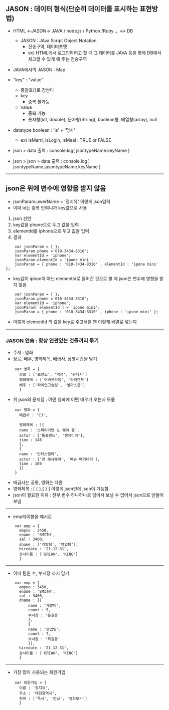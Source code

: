 ## JASON : 데이터 형식(단순히 데이터를 표시하는 표현방법)
- HTML <-*JASON*-> JAVA / node.js / Python /Ruby ... <-> DB  
  - JASON : JAva Script Object Notation
    - 전송구역, 데이터포맷
    - ex) HTML에서 로그인하려고 할 때 그 데이터를 JAVA 등을 통해 DB에서 체크할 수 있게 해 주는 전송구역  

- JAVA에서의 JASON : Map

- "key" : "value"
  - 중괄호{}로 감싼다
  - key 
    - 중복 불가능
  - value 
    - 중복 가능 
    - 숫자형(int, double), 문자형(String), boolean형, 배열형(array), null


- datatype boolean : 'is' + '명사'
  - ex) isMarri, isLogin, isMeal : TRUE or FALSE

- json > data 출력 : console.log( jsontypeName.keyName )
- json > json > data 출력 : console.log( jsontypeName.jasontypeName.keyName )
---
        
## json은 위에 변수에 영향을 받지 않음
- jsonParam.uwerName = '정지유' 이렇게 json입력
- 이때 id는 중복 안되니까 key값으로 사용
1. json 선언
2. key값을 phone으로 두고 값을 입력
3. elementId를 iphone으로 두고 값을 입력
4. 결과  
```
    var jsonParam = { };    
    jsonParam.phone ='010-3434-8310';  
    var elementId = 'iphone';  
    jsonParam.elementId = 'ipone mini';  
    jsonParam = { phone : '010-3434-8310' , elementId : 'ipone mini' };  
```
- key값이 iphon이 아닌 elementId로 들어간 것으로 볼 때 json은 변수에 영향을 받지 않음

```
    var jsonParam = { };  
    jsonParam.phone ='010-3434-8310';  
    var elementId = 'iphone';  
    jsonParam[ elementId ] = 'ipone mini';  
    jsonParam = { phone : '010-3434-8310' , iphone : 'ipone mini' };  
```
- 이렇게 elementId 의 값을 key로 주고싶을 땐 이렇게 배열로 넣는다
---
### JASON 연습 : 항상 연관있는 것들끼리 묶기
- 주제 : 영화  
- 장르, 배우, 영화제목, 배급사, 상영시간을 담기  
```
    var 영화 = {  
      장르 : ['로맨스', '액션', '판타지']  
      영화제목 : ['어바웃타임', '라라랜드']  
      배우 : ['라이언고슬링', '엠마스톤']  
      }    
```
- 위 json의 문제점 : 어떤 영화에 어떤 배우가 오는지 모름  
```
    var 영화 = {  
      배급사 : 'CJ',  

      영화제목 : [{  
      name : '스파이더맨 노 웨이 홈',  
      actor : ['톰홀랜드', '젠데이아'],  
      time : 148  
      },  
      {  
      name : '인터스텔라',  
      actor : ['앤 해서웨이', '매슈 매커너히'],  
      time : 169  
      }]  
    }  
```
- 배급사는 공통, 영화는 다름  
- 영화제목 : [ { },{ } ] 이렇게 json안에 json이 가능함 
- json이 필요한 이유 : 전부 변수 하나하나로 담아서 보낼 수 없어서 json으로 만들어 보냄


---
- emp테이블을 예시로  
```
    var emp = {  
      empno : 3450,  
      ename : 'SMITH',  
      sal : 3400,  
      dname : ['개발팀', '영업팀'],  
      hiredate : '21-12-31',  
      상사이름 : ['BRIAN', 'KING']  
      }
```
---
  
- 이때 팀원 수, 부서장 까지 담기  
```
    var emp = {  
      empno : 3450,  
      ename : 'SMITH',  
      sal : 3400,  
      dname : [{  
          name : '개발팀',  
          count : 5,  
          부서장 : '홍길동'  
          },
          {
          name : '영업팀',
          count : 7,
          부서장 : '최길동'
          }],  
      hiredate : '21-12-31',  
      상사이름 : ['BRIAN', 'KING']  
      }
```
---
- 가장 많이 사용되는 회원가입  
```
    var 회원가입 = {  
      이름 : '정지유',  
      주소 : '대전광역시',  
      취미 : ['독서', '런닝', '영화보기']  
      }  
```